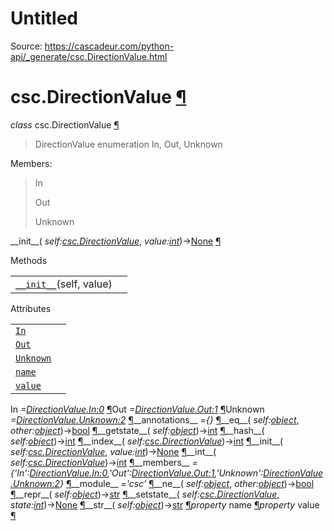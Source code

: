 # Untitled

Source: https://cascadeur.com/python-api/_generate/csc.DirectionValue.html

# csc.DirectionValue [¶](https://cascadeur.com/python-api/_generate/csc.DirectionValue.html\#csc-directionvalue "Permalink to this heading")

_class_ csc.DirectionValue [¶](https://cascadeur.com/python-api/_generate/csc.DirectionValue.html#csc.DirectionValue "Permalink to this definition")

> DirectionValue enumeration
> In, Out, Unknown

Members:

> In
>
> Out
>
> Unknown

\_\_init\_\_( _self:[csc.DirectionValue](https://cascadeur.com/python-api/csc.html#csc.DirectionValue "csc.DirectionValue")_, _value:[int](https://docs.python.org/3/library/functions.html#int "(in Python v3.13)")_)→[None](https://docs.python.org/3/library/constants.html#None "(in Python v3.13)") [¶](https://cascadeur.com/python-api/_generate/csc.DirectionValue.html#csc.DirectionValue.__init__ "Permalink to this definition")

Methods

|     |     |
| --- | --- |
| [`__init__`](https://cascadeur.com/python-api/csc.html#csc.DirectionValue.__init__ "csc.DirectionValue.__init__")(self, value) |  |

Attributes

|     |     |
| --- | --- |
| [`In`](https://cascadeur.com/python-api/csc.html#csc.DirectionValue.In "csc.DirectionValue.In") |  |
| [`Out`](https://cascadeur.com/python-api/csc.html#csc.DirectionValue.Out "csc.DirectionValue.Out") |  |
| [`Unknown`](https://cascadeur.com/python-api/csc.html#csc.DirectionValue.Unknown "csc.DirectionValue.Unknown") |  |
| [`name`](https://cascadeur.com/python-api/csc.html#csc.DirectionValue.name "csc.DirectionValue.name") |  |
| [`value`](https://cascadeur.com/python-api/csc.html#csc.DirectionValue.value "csc.DirectionValue.value") |  |

In _=<DirectionValue.In:0>_ [¶](https://cascadeur.com/python-api/_generate/csc.DirectionValue.html#csc.DirectionValue.In "Permalink to this definition")Out _=<DirectionValue.Out:1>_ [¶](https://cascadeur.com/python-api/_generate/csc.DirectionValue.html#csc.DirectionValue.Out "Permalink to this definition")Unknown _=<DirectionValue.Unknown:2>_ [¶](https://cascadeur.com/python-api/_generate/csc.DirectionValue.html#csc.DirectionValue.Unknown "Permalink to this definition")\_\_annotations\_\_ _={}_ [¶](https://cascadeur.com/python-api/_generate/csc.DirectionValue.html#csc.DirectionValue.__annotations__ "Permalink to this definition")\_\_eq\_\_( _self:[object](https://docs.python.org/3/library/functions.html#object "(in Python v3.13)")_, _other:[object](https://docs.python.org/3/library/functions.html#object "(in Python v3.13)")_)→[bool](https://docs.python.org/3/library/functions.html#bool "(in Python v3.13)") [¶](https://cascadeur.com/python-api/_generate/csc.DirectionValue.html#csc.DirectionValue.__eq__ "Permalink to this definition")\_\_getstate\_\_( _self:[object](https://docs.python.org/3/library/functions.html#object "(in Python v3.13)")_)→[int](https://docs.python.org/3/library/functions.html#int "(in Python v3.13)") [¶](https://cascadeur.com/python-api/_generate/csc.DirectionValue.html#csc.DirectionValue.__getstate__ "Permalink to this definition")\_\_hash\_\_( _self:[object](https://docs.python.org/3/library/functions.html#object "(in Python v3.13)")_)→[int](https://docs.python.org/3/library/functions.html#int "(in Python v3.13)") [¶](https://cascadeur.com/python-api/_generate/csc.DirectionValue.html#csc.DirectionValue.__hash__ "Permalink to this definition")\_\_index\_\_( _self:[csc.DirectionValue](https://cascadeur.com/python-api/csc.html#csc.DirectionValue "csc.DirectionValue")_)→[int](https://docs.python.org/3/library/functions.html#int "(in Python v3.13)") [¶](https://cascadeur.com/python-api/_generate/csc.DirectionValue.html#csc.DirectionValue.__index__ "Permalink to this definition")\_\_init\_\_( _self:[csc.DirectionValue](https://cascadeur.com/python-api/csc.html#csc.DirectionValue "csc.DirectionValue")_, _value:[int](https://docs.python.org/3/library/functions.html#int "(in Python v3.13)")_)→[None](https://docs.python.org/3/library/constants.html#None "(in Python v3.13)") [¶](https://cascadeur.com/python-api/_generate/csc.DirectionValue.html#id0 "Permalink to this definition")\_\_int\_\_( _self:[csc.DirectionValue](https://cascadeur.com/python-api/csc.html#csc.DirectionValue "csc.DirectionValue")_)→[int](https://docs.python.org/3/library/functions.html#int "(in Python v3.13)") [¶](https://cascadeur.com/python-api/_generate/csc.DirectionValue.html#csc.DirectionValue.__int__ "Permalink to this definition")\_\_members\_\_ _={'In':<DirectionValue.In:0>,'Out':<DirectionValue.Out:1>,'Unknown':<DirectionValue.Unknown:2>}_ [¶](https://cascadeur.com/python-api/_generate/csc.DirectionValue.html#csc.DirectionValue.__members__ "Permalink to this definition")\_\_module\_\_ _='csc'_ [¶](https://cascadeur.com/python-api/_generate/csc.DirectionValue.html#csc.DirectionValue.__module__ "Permalink to this definition")\_\_ne\_\_( _self:[object](https://docs.python.org/3/library/functions.html#object "(in Python v3.13)")_, _other:[object](https://docs.python.org/3/library/functions.html#object "(in Python v3.13)")_)→[bool](https://docs.python.org/3/library/functions.html#bool "(in Python v3.13)") [¶](https://cascadeur.com/python-api/_generate/csc.DirectionValue.html#csc.DirectionValue.__ne__ "Permalink to this definition")\_\_repr\_\_( _self:[object](https://docs.python.org/3/library/functions.html#object "(in Python v3.13)")_)→[str](https://docs.python.org/3/library/stdtypes.html#str "(in Python v3.13)") [¶](https://cascadeur.com/python-api/_generate/csc.DirectionValue.html#csc.DirectionValue.__repr__ "Permalink to this definition")\_\_setstate\_\_( _self:[csc.DirectionValue](https://cascadeur.com/python-api/csc.html#csc.DirectionValue "csc.DirectionValue")_, _state:[int](https://docs.python.org/3/library/functions.html#int "(in Python v3.13)")_)→[None](https://docs.python.org/3/library/constants.html#None "(in Python v3.13)") [¶](https://cascadeur.com/python-api/_generate/csc.DirectionValue.html#csc.DirectionValue.__setstate__ "Permalink to this definition")\_\_str\_\_( _self:[object](https://docs.python.org/3/library/functions.html#object "(in Python v3.13)")_)→[str](https://docs.python.org/3/library/stdtypes.html#str "(in Python v3.13)") [¶](https://cascadeur.com/python-api/_generate/csc.DirectionValue.html#csc.DirectionValue.__str__ "Permalink to this definition")_property_ name [¶](https://cascadeur.com/python-api/_generate/csc.DirectionValue.html#csc.DirectionValue.name "Permalink to this definition")_property_ value [¶](https://cascadeur.com/python-api/_generate/csc.DirectionValue.html#csc.DirectionValue.value "Permalink to this definition")